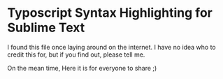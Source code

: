 Typoscript Syntax Highlighting for Sublime Text
===============================================

I found this file once laying around on the internet. I have no idea who to credit this for, but if you find out, please tell me.

On the mean time, Here it is for everyone to share ;)